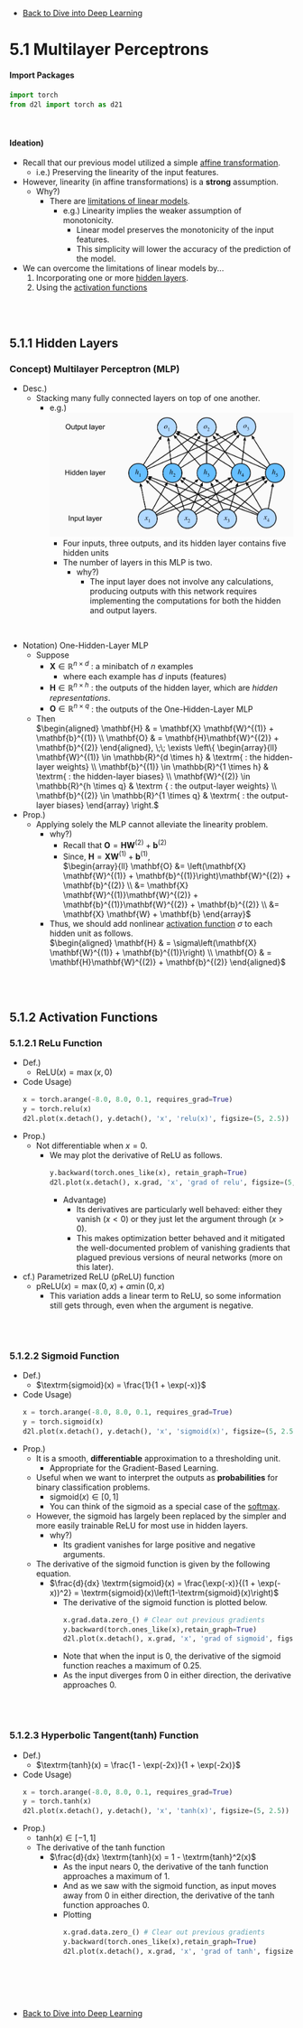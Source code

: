 * [Back to Dive into Deep Learning](../../main.md)

# 5.1 Multilayer Perceptrons

#### Import Packages
```python
import torch
from d2l import torch as d21
```

<br>

#### Ideation)
- Recall that our previous model utilized a simple [affine transformation](../../ch03/01/note.md#concept-affine-transformation-of-input-features).
  - i.e.) Preserving the linearity of the input features.
- However, linearity (in affine transformations) is a **strong** assumption.
  - Why?)
    - There are [limitations of linear models](#5111-limitations-of-linear-models).
      - e.g.) Linearity implies the weaker assumption of monotonicity.
        - Linear model preserves the monotonicity of the input features.
        - This simplicity will lower the accuracy of the prediction of the model.
- We can overcome the limitations of linear models by...
  1. Incorporating one or more [hidden layers](#511-hidden-layers).
  2. Using the [activation functions](#512-activation-functions)

<br><Br>

## 5.1.1 Hidden Layers
### Concept) Multilayer Perceptron (MLP)
- Desc.)
   - Stacking many fully connected layers on top of one another.   
     - e.g.)   
       ![](images/001.png)
       - Four inputs, three outputs, and its hidden layer contains five hidden units
       - The number of layers in this MLP is two.
         - why?)
           - The input layer does not involve any calculations, producing outputs with this network requires implementing the computations for both the hidden and output layers.

<br>

- Notation) One-Hidden-Layer MLP
  - Suppose
    - $`\mathbf{X} \in \mathbb{R}^{n \times d}`$ : a minibatch of $`n`$ examples
      - where each example has $`d`$ inputs (features)
    - $`\mathbf{H} \in \mathbb{R}^{n \times h}`$ : the outputs of the hidden layer, which are *hidden representations*.
    - $`\mathbf{O} \in \mathbb{R}^{n \times q}`$ : the outputs of the One-Hidden-Layer MLP
  - Then   
    $`\begin{aligned}
        \mathbf{H} & = \mathbf{X} \mathbf{W}^{(1)} + \mathbf{b}^{(1)} \\
        \mathbf{O} & = \mathbf{H}\mathbf{W}^{(2)} + \mathbf{b}^{(2)}
    \end{aligned}, 
    \;\; \exists \left\{ \begin{array}{ll} \mathbf{W}^{(1)} \in \mathbb{R}^{d \times  h} & \textrm{ : the hidden-layer weights} \\ \mathbf{b}^{(1)} \in \mathbb{R}^{1 \times h} &  \textrm{ : the hidden-layer biases} \\ \mathbf{W}^{(2)} \in \mathbb{R}^{h \times q} & \textrm { : the output-layer weights} \\ \mathbf{b}^{(2)} \in \mathbb{R}^{1 \times q} & \textrm{ :  the output-layer biases} \end{array} \right.`$
- Prop.)
  - Applying solely the MLP cannot alleviate the linearity problem.
    - why?)
      - Recall that $`\mathbf{O} = \mathbf{H}\mathbf{W}^{(2)} + \mathbf{b}^{(2)}`$
      - Since, $`\mathbf{H} = \mathbf{X} \mathbf{W}^{(1)} + \mathbf{b}^{(1)}`$,   
        $`\begin{array}{ll}
          \mathbf{O} &= \left(\mathbf{X} \mathbf{W}^{(1)} + \mathbf{b}^{(1)}\right)\mathbf{W}^{(2)} + \mathbf{b}^{(2)} \\
          &= \mathbf{X} \mathbf{W}^{(1)}\mathbf{W}^{(2)} + \mathbf{b}^{(1)}\mathbf{W}^{(2)} + \mathbf{b}^{(2)} \\
          &= \mathbf{X} \mathbf{W} + \mathbf{b}
        \end{array}`$
    - Thus, we should add nonlinear [activation function](#512-activation-functions) $\sigma$ to each hidden unit as follows.   
       $`\begin{aligned}
        \mathbf{H} & = \sigma\left(\mathbf{X} \mathbf{W}^{(1)} + \mathbf{b}^{(1)}\right) \\
        \mathbf{O} & = \mathbf{H}\mathbf{W}^{(2)} + \mathbf{b}^{(2)}
       \end{aligned}`$

<br><Br>

## 5.1.2 Activation Functions
### 5.1.2.1 ReLu Function
- Def.)
  - $`\textrm{ReLU}(x) = \max(x, 0)`$
- Code Usage)
  ```python
  x = torch.arange(-8.0, 8.0, 0.1, requires_grad=True)
  y = torch.relu(x)
  d2l.plot(x.detach(), y.detach(), 'x', 'relu(x)', figsize=(5, 2.5))
  ```
- Prop.)
  - Not differentiable when $x=0$.
    - We may plot the derivative of ReLU as follows.
      ```python
      y.backward(torch.ones_like(x), retain_graph=True)
      d2l.plot(x.detach(), x.grad, 'x', 'grad of relu', figsize=(5, 2.5))
      ```
      - Advantage)
        - Its derivatives are particularly well behaved: either they vanish $(x\lt 0)$ or they just let the argument through $(x\gt 0)$.
        - This makes optimization better behaved and it mitigated the well-documented problem of vanishing gradients that plagued previous versions of neural networks (more on this later).
- cf.) Parametrized ReLU (pReLU) function
  - $`\textrm{pReLU}(x) = \max(0, x) + \alpha \min(0, x)`$
    - This variation adds a linear term to ReLU, so some information still gets through, even when the argument is negative.


<br><br>


### 5.1.2.2 Sigmoid Function
- Def.)
  - $`\textrm{sigmoid}(x) = \frac{1}{1 + \exp(-x)}`$
- Code Usage)
  ```python
  x = torch.arange(-8.0, 8.0, 0.1, requires_grad=True)
  y = torch.sigmoid(x)
  d2l.plot(x.detach(), y.detach(), 'x', 'sigmoid(x)', figsize=(5, 2.5))
  ```
- Prop.)
  - It is a smooth, **differentiable** approximation to a thresholding unit.
    - Appropriate for the Gradient-Based Learning.
  - Useful when we want to interpret the outputs as **probabilities** for binary classification problems.
    - $\textrm{sigmoid}(x) \in [0,1]$
    - You can think of the sigmoid as a special case of the [softmax](../../ch04/01/note.md#4112-softmax-model).
  - However, the sigmoid has largely been replaced by the simpler and more easily trainable ReLU for most use in hidden layers. 
    - why?)
      - Its gradient vanishes for large positive and negative arguments.
  - The derivative of the sigmoid function is given by the following equation.
    - $`\frac{d}{dx} \textrm{sigmoid}(x) = \frac{\exp(-x)}{(1 + \exp(-x))^2} = \textrm{sigmoid}(x)\left(1-\textrm{sigmoid}(x)\right)`$
      - The derivative of the sigmoid function is plotted below. 
        ```python
        x.grad.data.zero_() # Clear out previous gradients 
        y.backward(torch.ones_like(x),retain_graph=True)
        d2l.plot(x.detach(), x.grad, 'x', 'grad of sigmoid', figsize=(5, 2.5))
        ```
      - Note that when the input is 0, the derivative of the sigmoid function reaches a maximum of 0.25. 
      - As the input diverges from 0 in either direction, the derivative approaches 0.


<br><br>


### 5.1.2.3 Hyperbolic Tangent(tanh) Function
- Def.)
  - $`\textrm{tanh}(x) = \frac{1 - \exp(-2x)}{1 + \exp(-2x)}`$
- Code Usage)
  ```python
  x = torch.arange(-8.0, 8.0, 0.1, requires_grad=True)
  y = torch.tanh(x)
  d2l.plot(x.detach(), y.detach(), 'x', 'tanh(x)', figsize=(5, 2.5))
  ```
- Prop.)
  - $\textrm{tanh}(x) \in [-1,1]$
  - The derivative of the tanh function
    - $\frac{d}{dx} \textrm{tanh}(x) = 1 - \textrm{tanh}^2(x)$
      - As the input nears 0, the derivative of the tanh function approaches a maximum of 1. 
      - And as we saw with the sigmoid function, as input moves away from 0 in either direction, the derivative of the tanh function approaches 0.
      - Plotting
        ```python
        x.grad.data.zero_() # Clear out previous gradients
        y.backward(torch.ones_like(x),retain_graph=True)
        d2l.plot(x.detach(), x.grad, 'x', 'grad of tanh', figsize=(5, 2.5))
        ```


<br><br>




<br>

* [Back to Dive into Deep Learning](../../main.md)